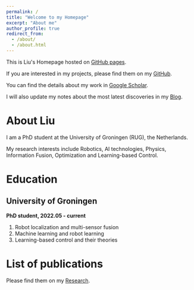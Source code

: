```yaml
---
permalink: /
title: "Welcome to my Homepage"
excerpt: "About me"
author_profile: true
redirect_from: 
  - /about/
  - /about.html
---
```


This is Liu's Homepage hosted on [GitHub pages](https://LiuxhRobotAI.github.io/).

If you are interested in my projects, please find them on my [GitHub](https://github.com/LiuxhRobotAI).

You can find the details about my work in [Google Scholar](https://scholar.google.com/citations?hl=en&user=btqfRYQAAAAJ).

I will also update my notes about the most latest discoveries in my [Blog](https://LiuxhRobotAI.github.io/blog/).

About Liu
======
I am a PhD student at the University of Groningen (RUG), the Netherlands.

My research interests include Robotics, AI technologies, Physics, Information Fusion, Optimization and Learning-based Control.


Education
======
University of Groningen
------
**PhD student, 2022.05  -  current**

1. Robot localization and multi-sensor fusion
2. Machine learning and robot learning
3. Learning-based control and their theories


List of publications
======
<!-- 这是一个 HTML 注释
Journal paper
------

Conference paper
------

Book, tutorial and others
------
 -->
Please find them on my [Research](https://LiuxhRobotAI.github.io/publications/).
